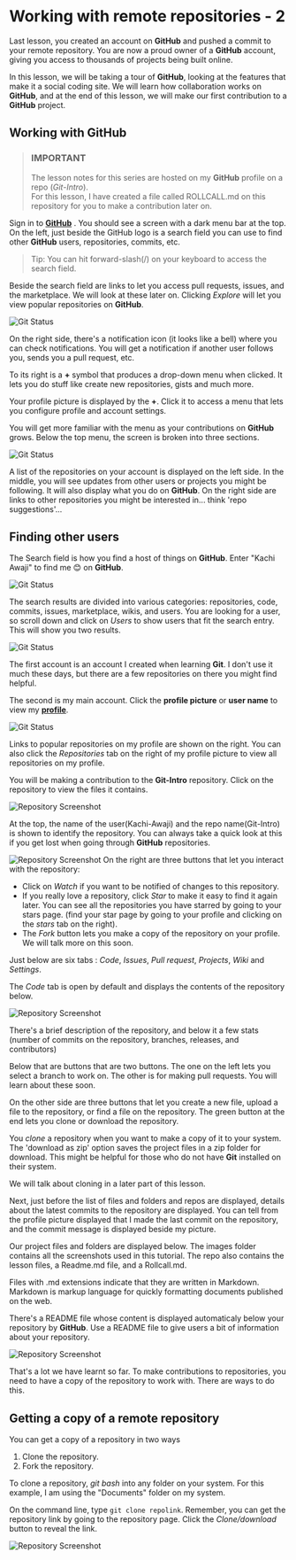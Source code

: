 # Working with remote repositories - 2

Last lesson, you created an account on __GitHub__ and pushed a commit to your remote repository.  You are now a proud owner of a __GitHub__ account, giving you access to thousands of projects being built online. 

In this lesson, we will be taking a tour of __GitHub__, looking at the features that make it a social coding site. We will learn how collaboration works on __GitHub__, and at the end of this lesson, we will make our first contribution to a __GitHub__ project.

## Working with __GitHub__
> ### __IMPORTANT__
> The lesson notes for this series are hosted on my __GitHub__ profile on a repo (_Git-Intro_).  
For this lesson, I have created a file called ROLLCALL.md on this repository for you to make a contribution later on. 

Sign in to [__GitHub__](https://github.com)  . You should see a screen with a dark menu bar at the top. On the left, just beside the GitHub logo is a search field you can use to find other __GitHub__ users, repositories, commits, etc. 
> Tip: You can hit forward-slash(/) on your keyboard to access the search field.

Beside the search field are links to let you access pull requests, issues, and the marketplace. We will look at these later on. Clicking _Explore_ will let you view popular repositories on __GitHub__.

![__Git__ Status](./images/54-MenuBar.png)  

On the right side, there's a notification icon (it looks like a bell) where you can check notifications. You will get a notification if another user follows you, sends you a pull request, etc. 

To its right is a __+__ symbol that produces a drop-down menu when clicked. It lets you do stuff like create new repositories, gists and much more.  

Your profile picture is displayed by the __+__. Click it to access a menu that lets you configure profile and account settings.

You will get more familiar with the menu as your contributions on __GitHub__ grows. Below the top menu, the screen is broken into three sections. 

![__Git__ Status](./images/61-BelowMenu.png) 

A list of the repositories on your account is displayed on the left side. In the middle, you will see updates from other users or projects you might be following. It will also display what you do on __GitHub__. On the right side are links to other repositories you might be interested in... think 'repo suggestions'... 

## Finding other users
The Search field is how you find a host of things on __GitHub__. Enter "Kachi Awaji" to find me 😊 on __GitHub__. 

![__Git__ Status](./images/55-SearchResult.png)  

The search results are divided into various categories: repositories, code, commits, issues, marketplace, wikis, and users. You are looking for a user, so scroll down and click on _Users_ to show users that fit the search entry. This will show you two results.

![__Git__ Status](./images/56-PickUser.png)  

The first account is an account I created when learning __Git__. I don't use it much these days, but there are a few repositories on there you might find helpful.

The second is my main account. Click the __profile picture__ or __user name__ to view my [__profile__](https://github.com/Kachi-Awaji).

![__Git__ Status](./images/52-MyGitHub.png)

Links to popular repositories on my profile are shown on the right. 
You can also click the _Repositories_ tab on the right of my profile picture to view all repositories on my profile. 

You will be making a contribution to the __Git-Intro__ repository. Click on the repository to view the files it contains. 

![Repository Screenshot](./images/57-GitIntro.png)

At the top, the name of the user(Kachi-Awaji) and the repo name(Git-Intro) is shown to identify the repository. You can always take a quick look at this if you get lost when going through __GitHub__ repositories.

![Repository Screenshot](./images/58-GitIntroTop.png)
On the right are three buttons that let you interact with the repository:
- Click on _Watch_ if you want to be notified of changes to this repository. 
- If you really love a repository, click _Star_ to make it easy to find it again later. You can see all the repositories you have starred by going to your stars page. (find your star page by going to your profile and clicking on the _stars_ tab on the right).
- The _Fork_ button lets you make a copy of the repository on your profile. We will talk more on this soon.

Just below are six tabs : _Code_, _Issues_, _Pull request_, _Projects_, _Wiki_ and _Settings_. 

The _Code_ tab is open by default and displays the contents of the repository below. 

![Repository Screenshot](./images/59-RepositoryContent.png)

There's a brief description of the repository, and below it a few stats (number of commits on the repository, branches, releases, and contributors)

Below that are buttons that are two buttons. The one on the left lets you select a branch to work on. The other is for making pull requests. You will learn about these soon.

On the other side are three buttons that let you create a new file, upload a file to the repository, or find a file on the repository.  The green button at the end lets you clone or download the repository.

You _clone_ a repository when you want to make a copy of it to your system. The 'download as zip' option saves the project files in a zip folder for download. This might be helpful for those who do not have __Git__ installed on their system. 

We will talk about cloning in a later part of this lesson. 

Next, just before the list of files and folders and repos are displayed, details about the latest commits to the repository are displayed. You can tell from the profile picture displayed that I made the last commit on the repository, and the commit message is displayed beside my picture.

Our project files and folders are displayed below. The images folder contains all the screenshots used in this tutorial. The repo also contains the lesson files, a Readme.md file, and a Rollcall.md.

Files with .md extensions indicate that they are written in Markdown. Markdown is markup language for quickly formatting documents published on the web. 

There's a README file whose content is displayed automaticaly below your repository by __GitHub__. Use a README file to give users a bit of information about your repository. 

![Repository Screenshot](./images/60-ReadMe.png)

That's a lot we have learnt so far. To make contributions to repositories, you need to have a copy of the repository to work with. There are ways to do this.

## Getting a copy of a remote repository
You can get a copy of a repository in two ways  
1. Clone the repository.
2. Fork the repository.

To clone a repository, _git bash_ into any folder on your system. For this example, I am using the "Documents" folder on my system.

On the command line, type `git clone repolink`. Remember, you can get the repository link by going to the repository page. Click the _Clone/download_ button to reveal the link.

![Repository Screenshot](./images/62-CloneDownload.png)



<!-- #
The remote repository takes the most recent commit, and uses that to create the files on the server. 


When you created your new repository, you initialized it with a README file. README files are a great place to describe your project in more detail, or add some documentation such as how to install or use your project. The contents of your README file are automatically shown on the front page of your repository.

Let's commit a change to the README file.

In your repository's list of files, click README.md.

Readme file in file list
Above the file's content, click .

On the Edit file tab, type some information about yourself.

New content in file
Above the new content, click Preview changes.

File preview button
Review the changes you made to the file. You'll see the new content in green.

File preview view
At the bottom of the page, type a short, meaningful commit message that describes the change you made to the file. You can attribute the commit to more than one author in the commit message. For more information, see "Creating a commit with multiple co-authors."

Commit message for your change
Below the commit message fields, decide whether to add your commit to the current branch or to a new branch. If your current branch is master, you should choose to create a new branch for your commit and then create a pull request.

Commit branch options
Click Propose file change.

Propose file change button
Celebrate
Congratulations! You have now created a repository, including a README file, and created your first commit on GitHub. What do you want to do next?

"Set up Git"
Create a repository
"Fork a repository"
"Be social"

 -->
